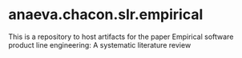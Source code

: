# anaeva.chacon.slr.empirical
This is a repository to host artifacts for the paper Empirical software product line engineering: A systematic literature review
